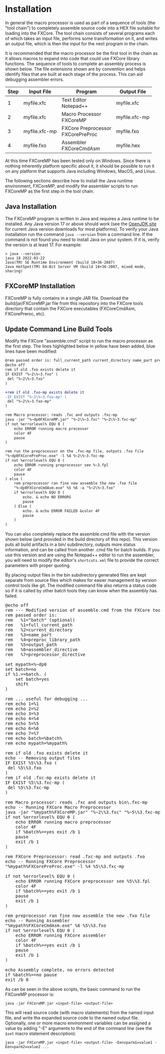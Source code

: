 # Installation

In general the macro processor is used as part of a sequence of tools (the "tool chain") to completely assemble
source code into a HEX file suitable for loading into the FXCore. The tool chain consists of several programs
each of which takes an input file, performs some transformation on it, and writes an output file, which is then
the input for the next program in the chain.

It is recommended that the macro processor be the first tool in the chain as it allows macros to expand into
code that could use FXCore library functions. The sequence of tools to complete an assembly process is shown
below. The file extensions shown are by convention and helps identify files that are built at each stage of
the process. This can aid debugging assembler errors.

| Step | Input File | Program | Output File |
|------|------------|---------|-------------|
| 1 | myfile.xfc | Text Editor<br>Notepad++ | myfile.xfc |
| 2 | myfile.xfc | Macro Processor<br>FXCoreMP | myfile.xfc-mp |
| 3 | myfile.xfc-mp | FXCore Preprocessor<br>FXCorePreProc | myfile.fxo |
| 4 | myfile.fxo | Assembler<br>FXCoreCmdAsm | myfile.hex |

At this time FXCoreMP has been tested only on Windows. Since there is nothing inherently platform specific about it,
it should be possible to run it on any platform that supports Java including Windows, MacOS, and Linux.

The following sections describe how to install the Java runtime environment, FXCoreMP, and modify the
assembler scripts to run FXCoreMP as the first step in the tool chain.

## Java Installation

The FXCoreMP program is written in Java and requires a Java runtime to be installed. Any Java version 17 or above
should work (see the [OpenJDK site](https://jdk.java.net/) for current Java version downloads for most platforms).
To verify your Java installation run the command `java --version` from a command line. If the command is not
found you need to install Java on your system. If it is, verify the version is at least 17. For example:

```
> java --version
java 18 2022-03-22
Java(TM) SE Runtime Environment (build 18+36-2087)
Java HotSpot(TM) 64-Bit Server VM (build 18+36-2087, mixed mode, sharing)
```

## FXCoreMP Installation

FXCoreMP is fully contains in a single JAR file. Download the build/jar/FXCoreMP.jar file from 
this repository into the FXCore tools directory that
contain the FXCore executables (FXCoreCmdAsm, FXCorePreroc, etc).

## Update Command Line Build Tools

Modify the FXCore "assemble.cmd" script to run the macro processor as the first step. The lines highlighted
below in yellow have been added, blue lines have been modified:

```diff
@rem passed order is: full_current_path current_directory name_part preproc_library_path assembler_directive assembler_directive
@echo off
rem if old .fxo exists delete it
IF EXIST "%~2\%~3.fxo" (
 del "%~2\%~3.fxo"
)

+rem if old .fxo-mp exists delete it
-IF EXIST "%~2\%~3.fxo-mp" (
 del "%~2\%~3.fxo-mp"
)

rem Macro processor: reads .fxc and outputs .fxc-mp
java -jar "%~dp0FXCoreMP.jar" "%~2\%~3.fxc" "%~2\%~3.fxc-mp"
if not %errorlevel% EQU 0 (
	echo ERROR running macro processor
	color 4F
	pause
)

rem run the preprocessor on the .fxc-mp file, outputs .fxo file
"%~dp0FXCorePreProc.exe" -l %4 %~2\%~3.fxc-mp
if not %errorlevel% EQU 0 (
	echo ERROR running preprocessor see %~3.fpl
	color 4F
	pause
) else (
	rem preprocessor ran fine now assemble the new .fxo file
	"%~dp0FXCoreCmdAsm.exe" %5 %6 -a "%~2\%~3.fxo"
	if %errorlevel% EQU 0 (
		echo. & echo NO ERRORS 
		pause
	) Else ( 
		echo. & echo ERROR FAILED &color 4F 
		pause
	)
)
```

You can also completely replace the assemble.cmd file with the version shown below (and
provided in the build directory of this repo). This 
version puts all build artifacts in a bin/ subdirectory, outputs more status information,
and can be called from another .cmd file for batch builds. If you use this version and
are using the Notepad++ editor to run the assembler, you will need to modify the editor's
`shortcuts.xml` file to provide the correct parameters with proper quoting. 

By placing
output files in the bin subdirectory generated files are kept separate from source files
which makes for easier management by version control tools like git. The modified command
file also returns a status code so if it is called by other batch tools they can know
when the assembly has failed.

<pre>
@echo off
rem --- Modified version of assemble.cmd from the FXCore tools distribution
rem passed order is: 
rem   %1="batch" (optional)
rem   %1=full_current_path
rem   %2=current_directory
rem   %3=name_part
rem   %4=preproc_library_path
rem   %5=output_path
rem   %6=assembler_directive
rem   %7=preprocessor_directive

set mypath=%~dp0
set batch=no
if %1.==batch. (
	set batch=yes
	shift
)

rem ... useful for debugging ...
rem echo 1=%1
rem echo 2=%2
rem echo 3=%3
rem echo 4=%4
rem echo 5=%5
rem echo 6=%6
rem echo 7=%7
rem echo batch=%batch%
rem echo mypath=%mypath%

rem if old .fxo exists delete it
echo -- Removing output files
IF EXIST %5\%3.fxo (
 del %5\%3.fxo
)
rem if old .fxc-mp exists delete it
IF EXIST %5\%3.fxc-mp (
 del %5\%3.fxc-mp
)

rem Macro processor: reads .fxc and outputs bin\.fxc-mp
echo -- Running FXCore Macro Preprocessor
java -jar "%mypath%FXCoreMP.jar" "%~2\%3.fxc" "%~5\%3.fxc-mp"
if not %errorlevel% EQU 0 (
	echo ERROR running macro preprocessor
	color 4F
	if %batch%==yes exit /b 1
	pause
	exit /b 1
)

rem FXCore Preprocessor: read .fxc-mp and outputs .fxo
echo -- Running FXCore Preprocessor
"%mypath%FXCorePreProc.exe" -l %4 %5\%3.fxc-mp

if not %errorlevel% EQU 0 (
	echo ERROR running FXCore preprocessor see %5\%3.fpl
	color 4F
	if %batch%==yes exit /b 1
	pause
	exit /b 1
)

rem preprocessor ran fine now assemble the new .fxo file
echo -- Running Assembler
"%mypath%FXCoreCmdAsm.exe" %6 %5\%3.fxo
if not %errorlevel% EQU 0 (
	echo ERROR running FXCore assembler
	color 4F
	if %batch%==yes exit /b 1
	pause
	exit /b 1
)

echo Assembly complete, no errors detected
if %batch%==no pause
exit /b 0
</pre>

As can be seen in the above scripts, the basic command to run the FXCoreMP processor is:

```
java -jar FXCoreMP.jar <input-file> <output-file>
```

This will read source code (with macro statements) from the named input file, and write the expanded
source code to the named output file. Optionally, one or more macro environment variables can be
assigned a value by adding "-E" arguments to the end of the command line (see the `$set` macro statement
description):

```
java -jar FXCoreMP.jar <input-file> <output-file> -Eenvparm1=value1 -Eenvparm2=value2 ...
```


